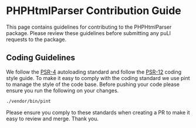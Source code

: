 # PHPHtmlParser Contribution Guide

This page contains guidelines for contributing to the PHPHtmlParser package. Please review these guidelines before submitting any puLl requests to the package.

## Coding Guidelines

We follow the [PSR-4](https://www.php-fig.org/psr/psr-4/) autoloading standard and follow the [PSR-12](https://www.php-fig.org/psr/psr-12/) coding style guide. To make it easy to comply with the coding standard we use pint to manage the style of the code base. Before pushing your code please ensure you run the following on your changes.

```bash
./vendor/bin/pint
```

Please ensure you comply to these standards when creating a PR to make it easy to review and merge.
Thank you.
